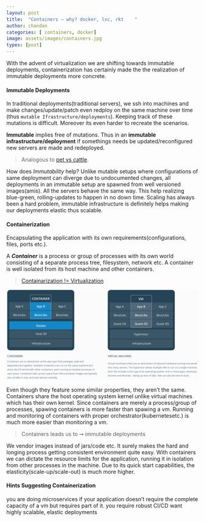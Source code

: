 ```yaml
---
layout: post
title:  "Containers — why? docker, lxc, rkt    "
author: chandan
categories: [ containers, docker]
image: assets/images/containers.jpg
types: [post]
---
```


With the advent of virtualization we are shifting towards immutable deployments, containerization has certainly made the the realization of immutable deployments more concrete.


#### Immutable Deployments
In traditional deployments(traditional servers), we ssh into machines and make changes/update/patch even redploy on the same machine over time (thus `mutable Ifrastructure/deployments`). Keeping track of these mutations is difficult. Moreover its even harder to recreate the scenarios.

**Immutable** implies free of mutations. Thus in an **immutable infrastructure/deployment** if somethings needs be updated/reconfigured new servers are made and redeployed.

> Analogous to [pet vs cattle](http://cloudscaling.com/blog/cloud-computing/the-history-of-pets-vs-cattle/).

How does _Immutability_ help? Unlike mutable setups where configurations of same deployment can diverge due to undocumented changes, all deployments in an immutable setup are spawned from well versioned images(amis). All the servers behave the same way. This help realizing blue-green, rolling-updates to happen in no down time. Scaling has always been a hard problem, immutable infrastructure is definitely helps making our deployments elastic thus scalable.

#### Containerization
Encapsulating the application with its own requirements(configurations, files, ports etc.).

A **_Container_** is a process or group of processes with its own world consisting of a separate process tree, filesystem, network etc. A container is well isolated from its host machine and other containers.

> [Containarization != Virtualization](https://stackoverflow.com/questions/16047306/how-is-docker-different-from-a-virtual-machine)

![](../assets/images/containers-why.png)

Even though they feature some similar properties, they aren’t the same. Containers share the host operating system kernel unlike virtual machines which has their own kernel. Since containers are merely a process/group of processes, spawing containers is more faster than spawing a vm. Running and monitoring of containers with proper orchestrator(kubernetesetc.) is much more easier than monitoring a vm.

> Containers leads us to ➞ immutable deployments

We vendor images instead of jars/code etc. It surely makes the hard and longing process getting consistent environment quite easy. With containers we can dictate the resource limits for the application, running it in isolation from other processes in the machine. Due to its quick start capabilities, the elasticity(scale-up/scale-out) is much more higher.

#### Hints Suggesting Containerization
you are doing microservices
if your application doesn’t require the complete capacity of a vm but requires part of it.
you require robust CI/CD
want highly scalable, elastic deployments